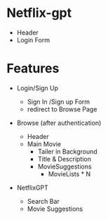 # Netflix-gpt
- Header
- Login Form

# Features
- Login/Sign Up
    - Sign In /Sign up Form
    - redirect to Browse Page

- Browse (after authentication)

    - Header
    - Main Movie
        - Tailer in Background
        - Title & Description
        - MovieSuggestions
            - MovieLists * N 
- NetflixGPT
    - Search Bar
    - Movie Suggestions 